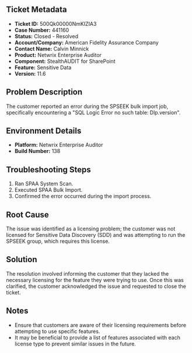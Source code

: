 ## Ticket Metadata
- **Ticket ID:** 500Qk00000NmKIZIA3
- **Case Number:** 441160
- **Status:** Closed - Resolved
- **Account/Company:** American Fidelity Assurance Company
- **Contact Name:** Calvin Minnick
- **Product:** Netwrix Enterprise Auditor
- **Component:** StealthAUDIT for SharePoint
- **Feature:** Sensitive Data
- **Version:** 11.6

## Problem Description
The customer reported an error during the SPSEEK bulk import job, specifically encountering a "SQL Logic Error no such table: Dlp.version".

## Environment Details
- **Platform:** Netwrix Enterprise Auditor
- **Build Number:** 138

## Troubleshooting Steps
1. Ran SPAA System Scan.
2. Executed SPAA Bulk Import.
3. Confirmed the error occurred during the import process.

## Root Cause
The issue was identified as a licensing problem; the customer was not licensed for Sensitive Data Discovery (SDD) and was attempting to run the SPSEEK group, which requires this license.

## Solution
The resolution involved informing the customer that they lacked the necessary licensing for the feature they were trying to use. Once this was clarified, the customer acknowledged the issue and requested to close the ticket.

## Notes
- Ensure that customers are aware of their licensing requirements before attempting to use specific features.
- It may be beneficial to provide a list of features associated with each license type to prevent similar issues in the future.